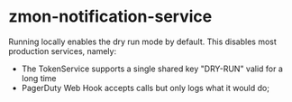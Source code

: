 # zmon-notification-service

Running locally enables the dry run mode by default. This disables most production services, namely:

- The TokenService supports a single shared key "DRY-RUN" valid for a long time
- PagerDuty Web Hook accepts calls but only logs what it would do;